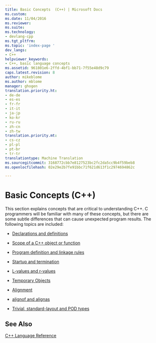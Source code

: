 ```yaml
---
title: Basic Concepts  (C++) | Microsoft Docs
ms.custom: 
ms.date: 11/04/2016
ms.reviewer: 
ms.suite: 
ms.technology:
- devlang-cpp
ms.tgt_pltfrm: 
ms.topic: 'index-page '
dev_langs:
- C++
helpviewer_keywords:
- C++, basic language concepts
ms.assetid: 961801e6-2ffd-4bf1-bb71-7f55e48d9c79
caps.latest.revision: 8
author: mikeblome
ms.author: mblome
manager: ghogen
translation.priority.ht:
- de-de
- es-es
- fr-fr
- it-it
- ja-jp
- ko-kr
- ru-ru
- zh-cn
- zh-tw
translation.priority.mt:
- cs-cz
- pl-pl
- pt-br
- tr-tr
translationtype: Machine Translation
ms.sourcegitcommit: 3168772cbb7e8127523bc2fc2da5cc9b4f59beb8
ms.openlocfilehash: 02e29e2b7fe91bbc71f621d613f1c2974694862c

---
```

# Basic Concepts  (C++)
This section explains concepts that are critical to understanding C++. C programmers will be familiar with many of these concepts, but there are some subtle differences that can cause unexpected program results. The following topics are included:  
  
-   [Declarations and definitions](../cpp/declarations-and-definitions-cpp.md)  
  
-   [Scope of a C++ object or function](../cpp/scope-visual-cpp.md)  
  
-   [Program definition and linkage rules](../cpp/program-and-linkage-cpp.md)  
  
-   [Startup and termination](../cpp/startup-and-termination-cpp.md)  
  
-   [L-values and r-values](../cpp/lvalues-and-rvalues-visual-cpp.md)  
  
-   [Temporary Objects](../cpp/temporary-objects.md)  
  
-   [Alignment](../cpp/alignment-cpp-declarations.md)  
  
-   [alignof and alignas](../cpp/alignof-and-alignas-cpp.md)  
  
-   [Trivial, standard-layout and POD types](../cpp/trivial-standard-layout-and-pod-types.md)  
  
## See Also  
 [C++ Language Reference](../cpp/cpp-language-reference.md)


<!--HONumber=Jan17_HO2-->


